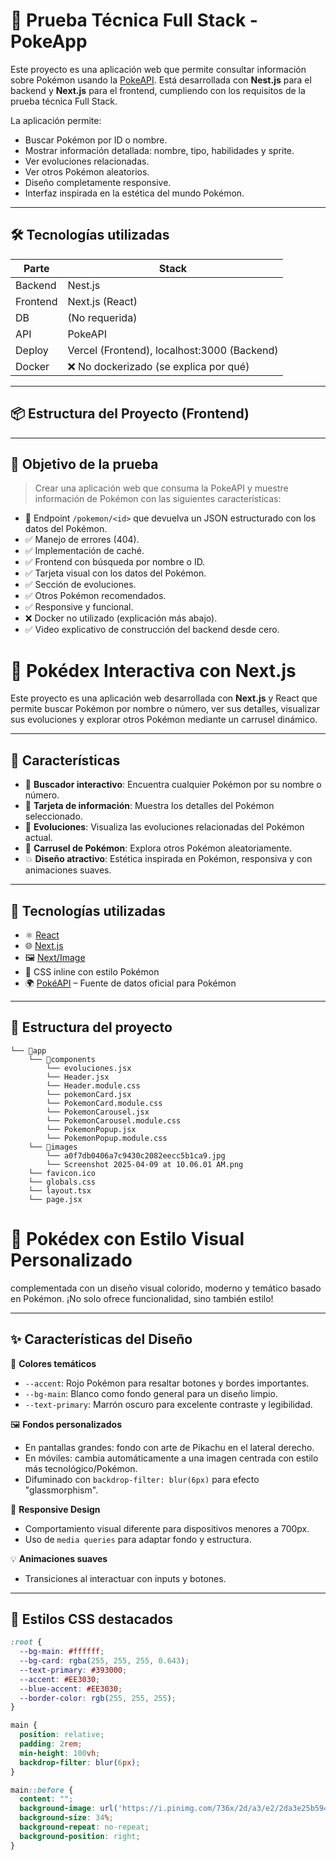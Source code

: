 # 🧪 Prueba Técnica Full Stack - PokeApp

Este proyecto es una aplicación web que permite consultar información sobre Pokémon usando la [PokeAPI](https://pokeapi.co/). Está desarrollada con **Nest.js** para el backend y **Next.js** para el frontend, cumpliendo con los requisitos de la prueba técnica Full Stack.

La aplicación permite:
- Buscar Pokémon por ID o nombre.
- Mostrar información detallada: nombre, tipo, habilidades y sprite.
- Ver evoluciones relacionadas.
- Ver otros Pokémon aleatorios.
- Diseño completamente responsive.
- Interfaz inspirada en la estética del mundo Pokémon.

---

## 🛠️ Tecnologías utilizadas

| Parte      | Stack       |
|------------|-------------|
| Backend    | Nest.js     |
| Frontend   | Next.js (React) |
| DB         | (No requerida) |
| API        | PokeAPI     |
| Deploy     | Vercel (Frontend), localhost:3000 (Backend) |
| Docker     | ❌ No dockerizado (se explica por qué) |

---

## 📦 Estructura del Proyecto (Frontend)


---

## 🎯 Objetivo de la prueba

> Crear una aplicación web que consuma la PokeAPI y muestre información de Pokémon con las siguientes características:

- 🔗 Endpoint `/pokemon/<id>` que devuelva un JSON estructurado con los datos del Pokémon.
- ✅ Manejo de errores (404).
- ✅ Implementación de caché.
- ✅ Frontend con búsqueda por nombre o ID.
- ✅ Tarjeta visual con los datos del Pokémon.
- ✅ Sección de evoluciones.
- ✅ Otros Pokémon recomendados.
- ✅ Responsive y funcional.
- ❌ Docker no utilizado (explicación más abajo).
- ✅ Video explicativo de construcción del backend desde cero.

# 🧭 Pokédex Interactiva con Next.js

 Este proyecto es una aplicación web desarrollada con **Next.js** y React que permite buscar Pokémon por nombre o número, ver sus detalles, visualizar sus evoluciones y explorar otros Pokémon mediante un carrusel dinámico.

---

## 🚀 Características

- 🔎 **Buscador interactivo**: Encuentra cualquier Pokémon por su nombre o número.
- 🧾 **Tarjeta de información**: Muestra los detalles del Pokémon seleccionado.
- 🔁 **Evoluciones**: Visualiza las evoluciones relacionadas del Pokémon actual.
- 🎠 **Carrusel de Pokémon**: Explora otros Pokémon aleatoriamente.
- 💥 **Diseño atractivo**: Estética inspirada en Pokémon, responsiva y con animaciones suaves.

---

## 🧱 Tecnologías utilizadas

- ⚛️ [React](https://reactjs.org/)
- 🌐 [Next.js](https://nextjs.org/)
- 🖼️ [Next/Image](https://nextjs.org/docs/api-reference/next/image)
- 🎨 CSS inline con estilo Pokémon
- 🌍 [PokéAPI](https://pokeapi.co/) – Fuente de datos oficial para Pokémon

---

## 📁 Estructura del proyecto

```
└── 📁app
    └── 📁components
        └── evoluciones.jsx
        └── Header.jsx
        └── Header.module.css
        └── pokemonCard.jsx
        └── PokemonCard.module.css
        └── PokemonCarousel.jsx
        └── PokemonCarousel.module.css
        └── PokemonPopup.jsx
        └── PokemonPopup.module.css
    └── 📁images
        └── a0f7db0406a7c9430c2082eecc5b1ca9.jpg
        └── Screenshot 2025-04-09 at 10.06.01 AM.png
    └── favicon.ico
    └── globals.css
    └── layout.tsx
    └── page.jsx
```
# 🎨 Pokédex con Estilo Visual Personalizado

 complementada con un diseño visual colorido, moderno y temático basado en Pokémon. ¡No solo ofrece funcionalidad, sino también estilo!

---

## ✨ Características del Diseño

🎨 **Colores temáticos**
- `--accent`: Rojo Pokémon para resaltar botones y bordes importantes.
- `--bg-main`: Blanco como fondo general para un diseño limpio.
- `--text-primary`: Marrón oscuro para excelente contraste y legibilidad.

🖼️ **Fondos personalizados**
- En pantallas grandes: fondo con arte de Pikachu en el lateral derecho.
- En móviles: cambia automáticamente a una imagen centrada con estilo más tecnológico/Pokémon.
- Difuminado con `backdrop-filter: blur(6px)` para efecto "glassmorphism".

📱 **Responsive Design**
- Comportamiento visual diferente para dispositivos menores a 700px.
- Uso de `media queries` para adaptar fondo y estructura.

💡 **Animaciones suaves**
- Transiciones al interactuar con inputs y botones.

---

## 🎯 Estilos CSS destacados

```css
:root {
  --bg-main: #ffffff;
  --bg-card: rgba(255, 255, 255, 0.643);
  --text-primary: #393000;
  --accent: #EE3030; 
  --blue-accent: #EE3030; 
  --border-color: rgb(255, 255, 255);
}

main {
  position: relative;
  padding: 2rem;
  min-height: 100vh;
  backdrop-filter: blur(6px);
}

main::before {
  content: "";
  background-image: url('https://i.pinimg.com/736x/2d/a3/e2/2da3e25b594272fadb7076899bcae1d6.jpg');
  background-size: 34%;
  background-repeat: no-repeat;
  background-position: right;
}



